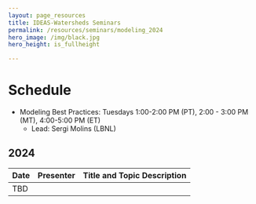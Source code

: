 ```yaml
---
layout: page_resources
title: IDEAS-Watersheds Seminars
permalink: /resources/seminars/modeling_2024
hero_image: /img/black.jpg
hero_height: is_fullheight

---
```


# Schedule
* Modeling Best Practices: Tuesdays 1:00-2:00 PM (PT), 2:00 - 3:00 PM (MT), 4:00-5:00 PM (ET)
  - Lead:  Sergi Molins (LBNL)

## 2024

| Date      |   Presenter                            | Title and Topic Description                    |
|:----------|:---------------------------------------|:-----------------------------------------------|
| TBD| | |